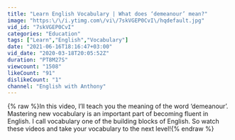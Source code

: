 ```yaml
---
title: "Learn English Vocabulary | What does ‘demeanour’ mean?"
image: "https:\/\/i.ytimg.com\/vi\/7skVGEP0CvI\/hqdefault.jpg"
vid_id: "7skVGEP0CvI"
categories: "Education"
tags: ["Learn","English","Vocabulary"]
date: "2021-06-16T18:16:47+03:00"
vid_date: "2020-03-18T20:05:52Z"
duration: "PT8M27S"
viewcount: "1508"
likeCount: "91"
dislikeCount: "1"
channel: "English with Anthony"
---
```

{% raw %}In this video, I’ll teach you the meaning of the word ‘demeanour’.<br />Mastering new vocabulary is an important part of becoming fluent in English. I call vocabulary one of the building blocks of English. So watch these videos and take your vocabulary to the next level!{% endraw %}
